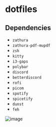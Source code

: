 # dotfiles

## Dependencies
- `zathura`
- `zathura-pdf-mupdf`
- `zsh`
- `kitty`
- `i3-gaps`
- `polybar`
- `discord`
- `betterdiscord`
- `rofi`
- `picom`
- `spotify`
- `spicetify`
- `dunst`
- `feh`

![image](https://user-images.githubusercontent.com/92417638/192753856-be6e4fc3-fea9-49ff-a947-35fad8f624ab.png)
